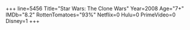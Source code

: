 +++
line=5456
Title="Star Wars: The Clone Wars"
Year=2008
Age="7+"
IMDb="8.2"
RottenTomatoes="93%"
Netflix=0
Hulu=0
PrimeVideo=0
Disney=1
+++

